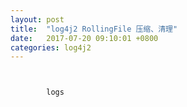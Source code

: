 ```yaml
---
layout: post
title:  "log4j2 RollingFile 压缩、清理"
date:   2017-07-20 09:10:01 +0800
categories: log4j2
---
```

<pre><code class="xml">
    <Properties>
        <Property name="baseDir">logs</Property>
    </Properties>
    <Appenders>
        <RollingFile name="RollingFile" fileName="${baseDir}/app.log" filePattern="${baseDir}/$${date:yyyy-MM}/eagle-logs/%d{yyyy-MM-dd}.log.gz">
            <PatternLayout pattern="%d{yyyy-MM-dd HH:mm:ss.SSS},[%thread],%-5level,%logger{50},%msg%n"/>
            <Policies>
                <OnStartupTriggeringPolicy />
                <SizeBasedTriggeringPolicy size="20 MB" />
                <TimeBasedTriggeringPolicy />
            </Policies>
            <DefaultRolloverStrategy>
                <Delete basePath="${baseDir}" maxDepth="3">
                    <IfFileName glob="*/project-logs/*.log.gz" />
                    <IfLastModified age="10d" />
                </Delete>
            </DefaultRolloverStrategy>
        </RollingFile>
    </Appenders>
</code></pre>

<link rel="stylesheet" href="//cdnjs.cloudflare.com/ajax/libs/highlight.js/9.12.0/styles/default.min.css">
<script src="//cdnjs.cloudflare.com/ajax/libs/highlight.js/9.12.0/highlight.min.js"></script>
<script>hljs.initHighlightingOnLoad();</script>